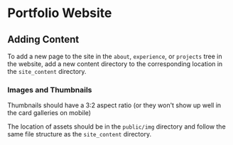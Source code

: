 # Portfolio Website

## Adding Content

To add a new page to the site in the `about`, `experience`, or `projects` tree in the website, add a new content directory to the corresponding location in the `site_content` directory.

### Images and Thumbnails

Thumbnails should have a 3:2 aspect ratio (or they won't show up well in the card galleries on mobile)

The location of assets should be in the `public/img` directory and follow the same file structure as the `site_content` directory.